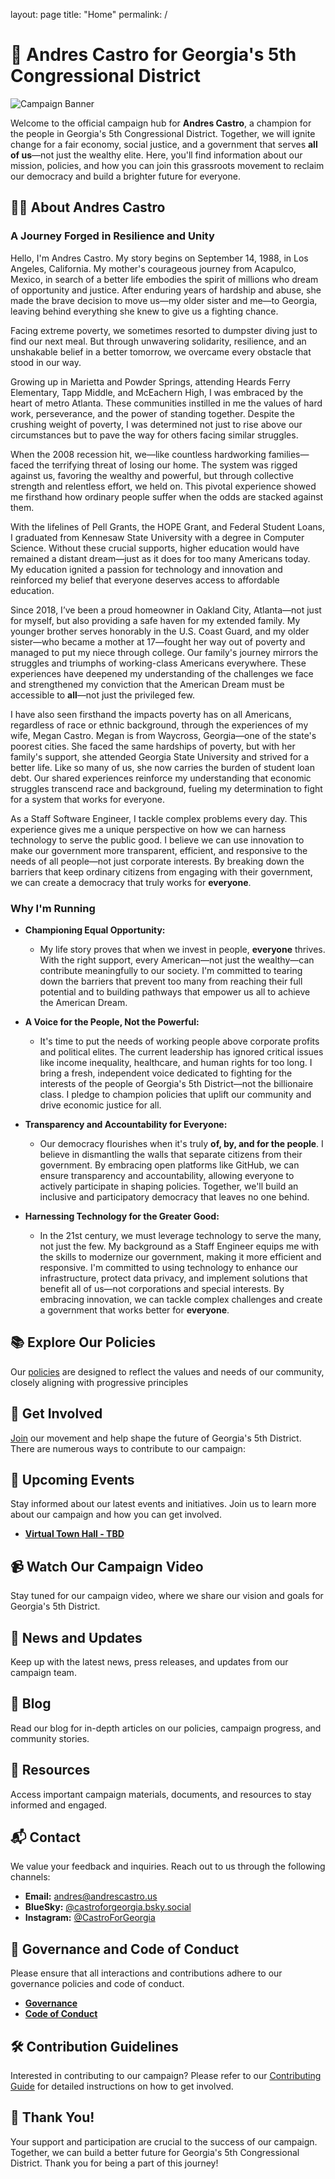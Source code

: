 layout: page
title: "Home"
permalink: /

# 🌟 Andres Castro for Georgia's 5th Congressional District

![Campaign Banner](./resources/media/banner.jpg "Campaign Banner: Andres Castro for Georgia's 5th Congressional District")

Welcome to the official campaign hub for **Andres Castro**, a champion for the people in Georgia's 5th Congressional District. Together, we will ignite change for a fair economy, social justice, and a government that serves **all of us**—not just the wealthy elite. Here, you'll find information about our mission, policies, and how you can join this grassroots movement to reclaim our democracy and build a brighter future for everyone.

## 🧑‍💼 About Andres Castro

### **A Journey Forged in Resilience and Unity**

Hello, I'm Andres Castro. My story begins on September 14, 1988, in Los Angeles, California. My mother's courageous journey from Acapulco, Mexico, in search of a better life embodies the spirit of millions who dream of opportunity and justice. After enduring years of hardship and abuse, she made the brave decision to move us—my older sister and me—to Georgia, leaving behind everything she knew to give us a fighting chance.

Facing extreme poverty, we sometimes resorted to dumpster diving just to find our next meal. But through unwavering solidarity, resilience, and an unshakable belief in a better tomorrow, we overcame every obstacle that stood in our way.

Growing up in Marietta and Powder Springs, attending Heards Ferry Elementary, Tapp Middle, and McEachern High, I was embraced by the heart of metro Atlanta. These communities instilled in me the values of hard work, perseverance, and the power of standing together. Despite the crushing weight of poverty, I was determined not just to rise above our circumstances but to pave the way for others facing similar struggles.

When the 2008 recession hit, we—like countless hardworking families—faced the terrifying threat of losing our home. The system was rigged against us, favoring the wealthy and powerful, but through collective strength and relentless effort, we held on. This pivotal experience showed me firsthand how ordinary people suffer when the odds are stacked against them.

With the lifelines of Pell Grants, the HOPE Grant, and Federal Student Loans, I graduated from Kennesaw State University with a degree in Computer Science. Without these crucial supports, higher education would have remained a distant dream—just as it does for too many Americans today. My education ignited a passion for technology and innovation and reinforced my belief that everyone deserves access to affordable education.

Since 2018, I’ve been a proud homeowner in Oakland City, Atlanta—not just for myself, but also providing a safe haven for my extended family. My younger brother serves honorably in the U.S. Coast Guard, and my older sister—who became a mother at 17—fought her way out of poverty and managed to put my niece through college. Our family's journey mirrors the struggles and triumphs of working-class Americans everywhere. These experiences have deepened my understanding of the challenges we face and strengthened my conviction that the American Dream must be accessible to **all**—not just the privileged few.

I have also seen firsthand the impacts poverty has on all Americans, regardless of race or ethnic background, through the experiences of my wife, Megan Castro. Megan is from Waycross, Georgia—one of the state's poorest cities. She faced the same hardships of poverty, but with her family's support, she attended Georgia State University and strived for a better life. Like so many of us, she now carries the burden of student loan debt. Our shared experiences reinforce my understanding that economic struggles transcend race and background, fueling my determination to fight for a system that works for everyone.

As a Staff Software Engineer, I tackle complex problems every day. This experience gives me a unique perspective on how we can harness technology to serve the public good. I believe we can use innovation to make our government more transparent, efficient, and responsive to the needs of all people—not just corporate interests. By breaking down the barriers that keep ordinary citizens from engaging with their government, we can create a democracy that truly works for **everyone**.

### **Why I'm Running**

- **Championing Equal Opportunity:**
  - My life story proves that when we invest in people, **everyone** thrives. With the right support, every American—not just the wealthy—can contribute meaningfully to our society. I'm committed to tearing down the barriers that prevent too many from reaching their full potential and to building pathways that empower us all to achieve the American Dream.

- **A Voice for the People, Not the Powerful:**
  - It's time to put the needs of working people above corporate profits and political elites. The current leadership has ignored critical issues like income inequality, healthcare, and human rights for too long. I bring a fresh, independent voice dedicated to fighting for the interests of the people of Georgia's 5th District—not the billionaire class. I pledge to champion policies that uplift our community and drive economic justice for all.

- **Transparency and Accountability for Everyone:**
  - Our democracy flourishes when it's truly **of, by, and for the people**. I believe in dismantling the walls that separate citizens from their government. By embracing open platforms like GitHub, we can ensure transparency and accountability, allowing everyone to actively participate in shaping policies. Together, we'll build an inclusive and participatory democracy that leaves no one behind.

- **Harnessing Technology for the Greater Good:**
  - In the 21st century, we must leverage technology to serve the many, not just the few. My background as a Staff Engineer equips me with the skills to modernize our government, making it more efficient and responsive. I'm committed to using technology to enhance our infrastructure, protect data privacy, and implement solutions that benefit all of us—not corporations and special interests. By embracing innovation, we can tackle complex challenges and create a government that works better for **everyone**.


## 📚 Explore Our Policies

Our [policies](./policies/README.md) are designed to reflect the values and needs of our community, closely aligning with progressive principles


## 🤝 Get Involved

[Join](./resources/links.md#contact-forms) our movement and help shape the future of Georgia's 5th District. There are numerous ways to contribute to our campaign:


## 📅 Upcoming Events

Stay informed about our latest events and initiatives. Join us to learn more about our campaign and how you can get involved.

- **[Virtual Town Hall - TBD](#)**

## 📹 Watch Our Campaign Video

Stay tuned for our campaign video, where we share our vision and goals for Georgia's 5th District.


## 📰 News and Updates

Keep up with the latest news, press releases, and updates from our campaign team.


## 📖 Blog

Read our blog for in-depth articles on our policies, campaign progress, and community stories.


## 📂 Resources

Access important campaign materials, documents, and resources to stay informed and engaged.


## 📬 Contact

We value your feedback and inquiries. Reach out to us through the following channels:

- **Email:** [andres@andrescastro.us](mailto:andres@andrescastro.us)
- **BlueSky:** [@castroforgeorgia.bsky.social](https://bsky.app/profile/castroforgeorgia.bsky.social)
- **Instagram:** [@CastroForGeorgia](https://instagram.com/CastroForGeorgia)

## 📜 Governance and Code of Conduct

Please ensure that all interactions and contributions adhere to our governance policies and code of conduct.

- **[Governance](./GOVERNANCE.md)**
- **[Code of Conduct](./CODE_OF_CONDUCT.md)**

## 🛠️ Contribution Guidelines

Interested in contributing to our campaign? Please refer to our [Contributing Guide](./CONTRIBUTING.md) for detailed instructions on how to get involved.

## 🤗 Thank You!

Your support and participation are crucial to the success of our campaign. Together, we can build a better future for Georgia's 5th Congressional District. Thank you for being a part of this journey!